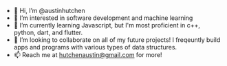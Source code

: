 - 👋 Hi, I’m @austinhutchen
- 👀 I’m interested in software development and machine learning
- 🌱 I’m currently learning Javascript, but I'm most proficient in c++, python, dart, and flutter.
- 💞️ I’m looking to collaborate on all of my future projects! I freqeuntly build apps and programs with various types of data structures.
- 📫 Reach me at hutchenaustin@gmail.com for more!

<!---
austinhutchen/austinhutchen is a ✨ special ✨ repository because its `README.md` (this file) appears on your GitHub profile.
You can click the Preview link to take a look at your changes.
--->
